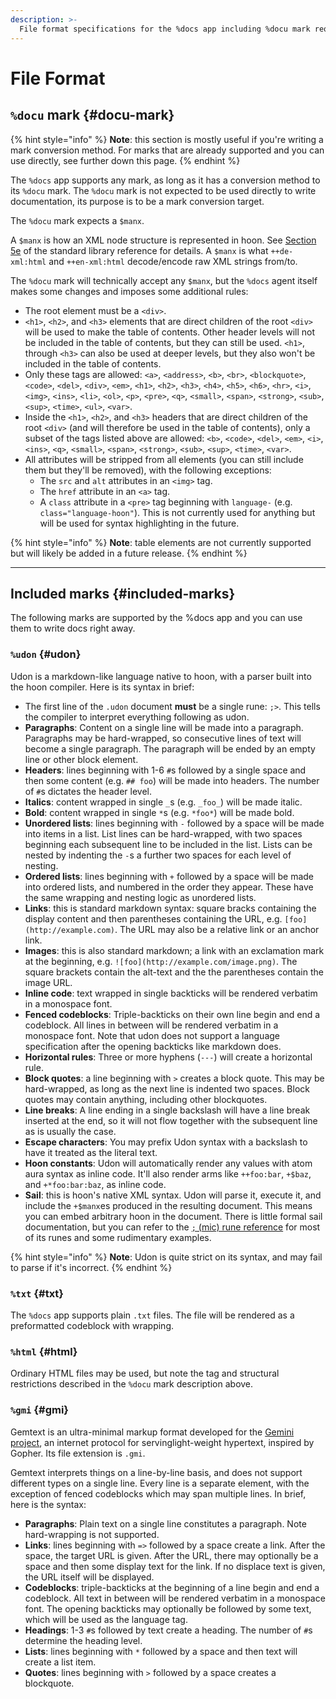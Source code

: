 ```yaml
---
description: >-
  File format specifications for the %docs app including %docu mark requirements, supported formats (udon, txt, html, gmi), syntax rules, and conversion guidelines for documentation publishing.
---
```


# File Format

## `%docu` mark {#docu-mark}

{% hint style="info" %}
**Note**: this section is mostly useful if you're writing a mark conversion method. For marks that are already supported and you can use directly, see further down this page.
{% endhint %}

The `%docs` app supports any mark, as long as it has a conversion method to its `%docu` mark. The `%docu` mark is not expected to be used directly to write documentation, its purpose is to be a mark conversion target.

The `%docu` mark expects a `$manx`.

A `$manx` is how an XML node structure is represented in hoon. See [Section 5e](../../../hoon/stdlib/5e.md#manx) of the standard library reference for details. A `$manx` is what `++de-xml:html` and `++en-xml:html` decode/encode raw XML strings from/to.

The `%docu` mark will technically accept any `$manx`, but the `%docs` agent itself makes some changes and imposes some additional rules:

- The root element must be a `<div>`.
- `<h1>`, `<h2>`, and `<h3>` elements that are direct children of the root `<div>` will be used to make the table of contents. Other header levels will not be included in the table of contents, but they can still be used. `<h1>`, through `<h3>` can also be used at deeper levels, but they also won't be included in the table of contents.
- Only these tags are allowed: `<a>`, `<address>`, `<b>`, `<br>`, `<blockquote>`, `<code>`, `<del>`, `<div>`, `<em>`, `<h1>`, `<h2>`, `<h3>`, `<h4>`, `<h5>`, `<h6>`, `<hr>`, `<i>`, `<img>`, `<ins>`, `<li>`, `<ol>`, `<p>`, `<pre>`, `<q>`, `<small>`, `<span>`, `<strong>`, `<sub>`, `<sup>`, `<time>`, `<ul>`, `<var>`.
- Inside the `<h1>`, `<h2>`, and `<h3>` headers that are direct children of the root `<div>` (and will therefore be used in the table of contents), only a subset of the tags listed above are allowed: `<b>`, `<code>`, `<del>`, `<em>`, `<i>`, `<ins>`, `<q>`, `<small>`, `<span>`, `<strong>`, `<sub>`, `<sup>`, `<time>`, `<var>`.
- All attributes will be stripped from all elements (you can still include them but they'll be removed), with the following exceptions:
  - The `src` and `alt` attributes in an `<img>` tag.
  - The `href` attribute in an `<a>` tag.
  - A `class` attribute in a `<pre>` tag beginning with `language-` (e.g. `class="language-hoon"`). This is not currently used for anything but will be used for syntax highlighting in the future.

{% hint style="info" %}
**Note**: table elements are not currently supported but will likely be added in a future release.
{% endhint %}

---

## Included marks {#included-marks}

The following marks are supported by the %docs app and you can use them to write docs right away.

### `%udon` {#udon}

Udon is a markdown-like language native to hoon, with a parser built into the hoon compiler. Here is its syntax in brief:

- The first line of the `.udon` document **must** be a single rune: `;>`. This tells the compiler to interpret everything following as udon.
- **Paragraphs**: Content on a single line will be made into a paragraph. Paragraphs may be hard-wrapped, so consecutive lines of text will become a single paragraph. The paragraph will be ended by an empty line or other block element.
- **Headers**: lines beginning with 1-6 `#`s followed by a single space and then some content (e.g. `## foo`) will be made into headers. The number of `#`s dictates the header level.
- **Italics**: content wrapped in single `_`s (e.g. `_foo_`) will be made italic.
- **Bold**: content wrapped in single `*`s (e.g. `*foo*`) will be made bold.
- **Unordered lists**: lines beginning with `-` followed by a space will be made into items in a list. List lines can be hard-wrapped, with two spaces beginning each subsequent line to be included in the list. Lists can be nested by indenting the `-`s a further two spaces for each level of nesting.
- **Ordered lists**: lines beginning with `+` followed by a space will be made into ordered lists, and numbered in the order they appear. These have the same wrapping and nesting logic as unordered lists.
- **Links**: this is standard markdown syntax: square bracks containing the display content and then parentheses containing the URL, e.g. `[foo](http://example.com)`. The URL may also be a relative link or an anchor link.
- **Images**: this is also standard markdown; a link with an exclamation mark at the beginning, e.g. `![foo](http://example.com/image.png)`. The square brackets contain the alt-text and the the parentheses contain the image URL.
- **Inline code**: text wrapped in single backticks will be rendered verbatim in a monospace font.
- **Fenced codeblocks**: Triple-backticks on their own line begin and end a codeblock. All lines in between will be rendered verbatim in a monospace font. Note that udon does not support a language specification after the opening backticks like markdown does.
- **Horizontal rules**: Three or more hyphens (`---`) will create a horizontal rule.
- **Block quotes**: a line beginning with `>` creates a block quote. This may be hard-wrapped, as long as the next line is indented two spaces. Block quotes may contain anything, including other blockquotes.
- **Line breaks**: A line ending in a single backslash will have a line break inserted at the end, so it will not flow together with the subsequent line as is usually the case.
- **Escape characters**: You may prefix Udon syntax with a backslash to have it treated as the literal text.
- **Hoon constants**: Udon will automatically render any values with atom aura syntax as inline code. It'll also render arms like `++foo:bar`, `+$baz`, and `+*foo:bar:baz`, as inline code.
- **Sail**: this is hoon's native XML syntax. Udon will parse it, execute it, and include the `+$manx`es produced in the resulting document. This means you can embed arbitrary hoon in the document. There is little formal sail documentation, but you can refer to the [`;` (mic) rune reference](../../../hoon/rune/mic.md) for most of its runes and some rudimentary examples.

{% hint style="info" %}
**Note**: Udon is quite strict on its syntax, and may fail to parse if it's incorrect.
{% endhint %}

### `%txt` {#txt}

The `%docs` app supports plain `.txt` files. The file will be rendered as a preformatted codeblock with wrapping.

### `%html` {#html}

Ordinary HTML files may be used, but note the tag and structural restrictions described in the `%docu` mark description above.

### `%gmi` {#gmi}

Gemtext is an ultra-minimal markup format developed for the [Gemini project](https://en.wikipedia.org/wiki/Gemini_(protocol)), an internet protocol for servinglight-weight hypertext, inspired by Gopher. Its file extension is `.gmi`.

Gemtext interprets things on a line-by-line basis, and does not support different types on a single line. Every line is a separate element, with the exception of fenced codeblocks which may span multiple lines. In brief, here is the syntax:

- **Paragraphs**: Plain text on a single line constitutes a paragraph. Note hard-wrapping is not supported.
- **Links**: lines beginning with `=>` followed by a space create a link. After the space, the target URL is given. After the URL, there may optionally be a space and then some display text for the link. If no displace text is given, the URL itself will be displayed.
- **Codeblocks**: triple-backticks at the beginning of a line begin and end a codeblock. All text in between will be rendered verbatim in a monospace font. The opening backticks may optionally be followed by some text, which will be used as the language tag.
- **Headings**: 1-3 `#`s followed by text create a heading. The number of `#`s determine the heading level.
- **Lists**: lines beginning with `*` followed by a space and then text will create a list item.
- **Quotes**: lines beginning with `>` followed by a space creates a blockquote.
